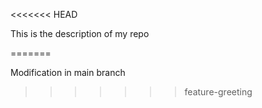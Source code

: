<<<<<<< HEAD

This is the description of my repo

=======

Modification in main branch

>>>>>>> feature-greeting
